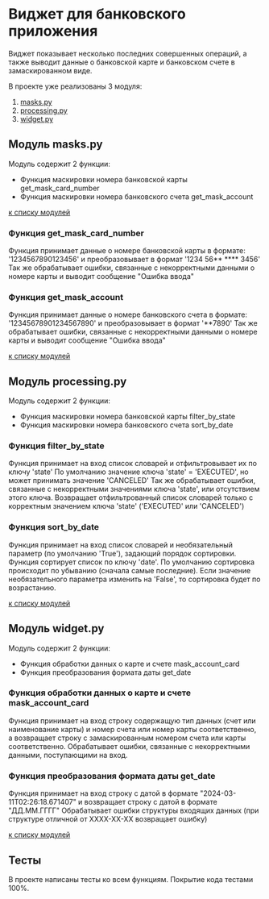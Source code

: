 # Виджет для банковского приложения
 Виджет показывает несколько последних совершенных
 операций, а также выводит данные о банковской карте 
 и банковском счете в замаскированном виде.

<a id=menu> В проекте уже реализованы 3 модуля: </a>

1. [masks.py](#a-idmasks-модуль-maskspy-a)
2. [processing.py](#processing)
3. [widget.py](#widget)

## <a id=masks> Модуль masks.py </a>
Модуль содержит 2 функции:
- Функция маскировки номера банковской карты get_mask_card_number
- Функция маскировки номера банковского счета get_mask_account

[к списку модулей](#menu)

### Функция get_mask_card_number
Функция принимает данные о номере банковской карты в формате:
'1234567890123456' и преобразовывает в формат '1234 56** **** 3456'
Так же обрабатывает ошибки, связанные с некорректными данными о номере карты
и выводит сообщение "Ошибка ввода"

### Функция get_mask_account
Функция принимает данные о номере банковского счета в формате:
'12345678901234567890' и преобразовывает в формат '**7890'
Так же обрабатывает ошибки, связанные с некорректными данными о номере карты
и выводит сообщение "Ошибка ввода"

[к списку модулей](#menu)

## <a id = processing> Модуль processing.py </a>
Модуль содержит 2 функции:
- Функция маскировки номера банковской карты filter_by_state
- Функция маскировки номера банковского счета sort_by_date

### Функция filter_by_state
Функция принимает на вход список словарей и отфильтровывает их по ключу 'state'
По умолчанию значение ключа 'state' = 'EXECUTED', но может принимать значение 'CANCELED'
Так же обрабатывает ошибки, связанные с некорректными значениями ключа 'state',
или отсутствием этого ключа.
Возвращает отфильтрованный список словарей только с корректным значением ключа 'state' ('EXECUTED' или 'CANCELED')

### Функция sort_by_date
Функция принимает на вход список словарей и необязательный параметр (по умолчанию 'True'), задающий порядок сортировки.
Функция сортирует список по ключу 'date'.
По умолчанию сортировка происходит по убыванию (сначала самые последние).
Если значение необязательного параметра изменить на 'False', то сортировка будет по возрастанию.

[к списку модулей](#menu)
## <a id = widget> Модуль widget.py </a>

Модуль содержит 2 функции:
- Функция обработки данных о карте и счете mask_account_card
- Функция преобразования формата даты get_date

### Функция обработки данных о карте и счете mask_account_card
Функция принимает на вход строку содержащую тип данных (счет или наименование карты)
и номер счета или номер карты соответственно,
а возвращает строку с замаскированным номером счета или карты соответственно.
Обрабатывает ошибки, связанные с некорректными данными, поступающими на вход.



### Функция преобразования формата даты get_date
Функция принимает на вход строку с датой в формате "2024-03-11T02:26:18.671407"
и возвращает строку с датой в формате "ДД.ММ.ГГГГ"
Обрабатывает ошибки структуры входящих данных 
(при структуре отличной от ХХХХ-ХХ-ХХ возвращает ошибку)

[к списку модулей](#menu)

## Тесты

В проекте написаны тесты ко всем функциям. 
Покрытие кода тестами 100%.